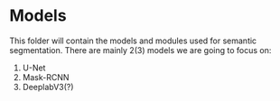 # Models

This folder will contain the models and modules used for semantic segmentation. There are mainly 2(3) models we are going to focus on:

1. U-Net
2. Mask-RCNN
3. DeeplabV3(?)

